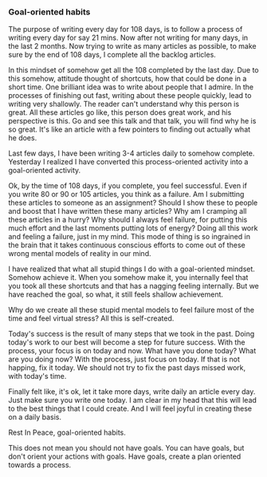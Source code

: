 ### Goal-oriented habits
  
The purpose of writing every day for 108 days, is to follow a process of writing every day for say 21 mins. Now after not writing for many days, in the last 2 months. Now trying to write as many articles as possible, to make sure by the end of 108 days, I complete all the backlog articles.  
  
In this mindset of somehow get all the 108 completed by the last day. Due to this somehow, attitude thought of shortcuts, how that could be done in a short time. One brilliant idea was to write about people that I admire. In the processes of finishing out fast, writing about these people quickly, lead to writing very shallowly. The reader can't understand why this person is great. All these articles go like, this person does great work, and his perspective is this. Go and see this talk and that talk, you will find why he is so great. It's like an article with a few pointers to finding out actually what he does.  
  
Last few days, I have been writing 3-4 articles daily to somehow complete. Yesterday I realized I have converted this process-oriented activity into a goal-oriented activity.  
  
Ok, by the time of 108 days, if you complete, you feel successful. Even if you write 80 or 90 or 105 articles, you think as a failure. Am I submitting these articles to someone as an assignment? Should I show these to people and boost that I have written these many articles? Why am I cramping all these articles in a hurry? Why should I always feel failure, for putting this much effort and the last moments putting lots of energy? Doing all this work and feeling a failure, just in my mind. This mode of thing is so ingrained in the brain that it takes continuous conscious efforts to come out of these wrong mental models of reality in our mind.  
  
I have realized that what all stupid things I do with a goal-oriented mindset. Somehow achieve it. When you somehow make it, you internally feel that you took all these shortcuts and that has a nagging feeling internally. But we have reached the goal, so what, it still feels shallow achievement.  
  
Why do we create all these stupid mental models to feel failure most of the time and feel virtual stress? All this is self-created.  
  
Today's success is the result of many steps that we took in the past. Doing today's work to our best will become a step for future success. With the process, your focus is on today and now. What have you done today? What are you doing now? With the process, just focus on today. If that is not happing, fix it today. We should not try to fix the past days missed work, with today's time.  
  
Finally felt like, it's ok, let it take more days, write daily an article every day. Just make sure you write one today. I am clear in my head that this will lead to the best things that I could create. And I will feel joyful in creating these on a daily basis.  
  
Rest In Peace, goal-oriented habits.  
  
This does not mean you should not have goals. You can have goals, but don't orient your actions with goals. Have goals, create a plan oriented towards a process.  
  